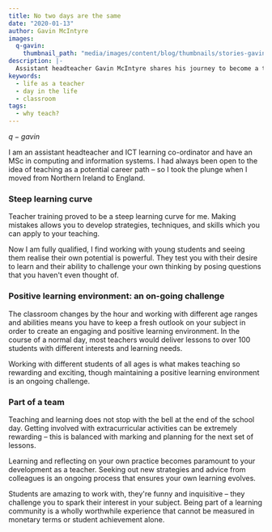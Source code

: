 ```yaml
---
title: No two days are the same
date: "2020-01-13"
author: Gavin McIntyre
images:
  q-gavin:
    thumbnail_path: "media/images/content/blog/thumbnails/stories-gavin.jpg"
description: |-
  Assistant headteacher Gavin McIntyre shares his journey to become a teacher.
keywords:
  - life as a teacher
  - day in the life
  - classroom
tags:
  - why teach?
---
```


$q-gavin$

I am an assistant headteacher and ICT learning co-ordinator and have an MSc in computing and information systems. I had always been open to the idea of teaching as a potential career path – so I took the plunge when I moved from Northern Ireland to England.

### Steep learning curve

Teacher training proved to be a steep learning curve for me. Making mistakes allows you to develop strategies, techniques, and skills which you can apply to your teaching.

Now I am fully qualified, I find working with young students and seeing them realise their own potential is powerful. They test you with their desire to learn and their ability to challenge your own thinking by posing questions that you haven't even thought of.

### Positive learning environment: an on-going challenge

The classroom changes by the hour and working with different age ranges and abilities means you have to keep a fresh outlook on your subject in order to create an engaging and positive learning environment. In the course of a normal day, most teachers would deliver lessons to over 100 students with different interests and learning needs.

Working with different students of all ages is what makes teaching so rewarding and exciting, though maintaining a positive learning environment is an ongoing challenge.

### Part of a team

Teaching and learning does not stop with the bell at the end of the school day. Getting involved with extracurricular activities can be extremely rewarding – this is balanced with marking and planning for the next set of lessons.

Learning and reflecting on your own practice becomes paramount to your development as a teacher. Seeking out new strategies and advice from colleagues is an ongoing process that ensures your own learning evolves.

Students are amazing to work with, they're funny and inquisitive – they challenge you to spark their interest in your subject. Being part of a learning community is a wholly worthwhile experience that cannot be measured in monetary terms or student achievement alone.